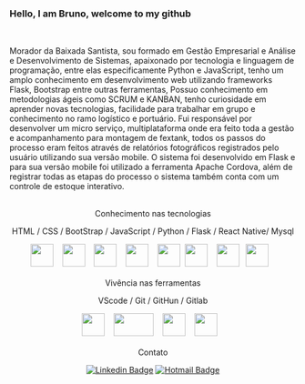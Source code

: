 
### Hello, I am Bruno, welcome to my github
</br>

Morador da Baixada Santista, sou formado em Gestão Empresarial e Análise e Desenvolvimento de Sistemas, apaixonado por tecnologia e linguagem de programação, entre elas especificamente Python e JavaScript, tenho um amplo conhecimento em desenvolvimento web utilizando frameworks Flask, Bootstrap entre outras ferramentas, Possuo conhecimento em metodologias ágeis como SCRUM e KANBAN, tenho curiosidade em aprender novas tecnologias, facilidade para trabalhar em grupo e conhecimento no ramo logístico e portuário.
Fui responsável por desenvolver um micro serviço, multiplataforma onde era feito toda a gestão e acompanhamento para montagem de fextank, todos os passos do processo eram feitos através de relatórios fotográficos registrados pelo usuário utilizando sua versão mobile. O sistema foi desenvolvido em Flask e para sua versão mobile foi utilizado a ferramenta Apache Cordova, além de registrar todas as etapas do processo o sistema também conta com um controle de estoque interativo.
</br></br>


<div align="center">
Conhecimento nas tecnologias

HTML / CSS / BootStrap / JavaScript / Python / Flask / React Native/ Mysql

</div>
<div align="center">
<img  width="40px" height="40px" src="https://media.giphy.com/media/XAxylRMCdpbEWUAvr8/source.gif" />&nbsp;&nbsp;&nbsp;
<img  width="40px" height="40px" src="https://media.giphy.com/media/fsEaZldNC8A1PJ3mwp/source.gif" />&nbsp;&nbsp;&nbsp;
<img  width="40px" height="40px" src="https://media.giphy.com/media/ln7z2eWriiQAllfVcn/source.gif" />&nbsp;&nbsp;&nbsp;
<img  width="40px" height="40px" src="https://media.giphy.com/media/Sr8xDpMwVKOHUWDVRD/source.gif" />&nbsp;&nbsp;&nbsp;
<img  width="40px" height="40px" src="https://media.giphy.com/media/LMt9638dO8dftAjtco/source.gif"/>&nbsp;
<img  width="40px" height="40px" src="https://www.pngfind.com/pngs/m/104-1044449_python-logo-clipart-drawing-flask-python-hd-png.png" />&nbsp;&nbsp;&nbsp;
<img  width="40px" height="40px" src="https://media.giphy.com/media/eNAsjO55tPbgaor7ma/source.gif" />&nbsp;&nbsp;
<img  width="40px" height="40px" src="https://camo.githubusercontent.com/f85f882cb31eeaeee657ec955313015c30378e8f56c3dc2f06933b617a276cfd/68747470733a2f2f77372e706e6777696e672e636f6d2f706e67732f3734372f3739382f706e672d7472616e73706172656e742d6d7973716c2d6c6f676f2d6d7973716c2d64617461626173652d7765622d646576656c6f706d656e742d636f6d70757465722d736f6674776172652d646f6c7068696e2d6d6172696e652d6d616d6d616c2d616e696d616c732d746578742d7468756d626e61696c2e706e67" />&nbsp;&nbsp;&nbsp;

</div>
<br>
<div align="center">
Vivência nas ferramentas

VScode / Git / GitHun / Gitlab 

</div>
<div align="center">
<img  width="40px" height="40px" src="https://media.giphy.com/media/IdyAQJVN2kVPNUrojM/source.gif" />&nbsp;&nbsp;&nbsp;
<img  width="70px" height="40px" src="https://media.giphy.com/media/kH1DBkPNyZPOk0BxrM/source.gif" />&nbsp;&nbsp;&nbsp;
<img  width="40px" height="40px" src="https://media.giphy.com/media/KzJkzjggfGN5Py6nkT/source.gif" />&nbsp;&nbsp;&nbsp;
<img  width="40px" height="40px" src="https://media.giphy.com/media/hqrdSW7r1DFsDZwSnR/source.gif" />&nbsp;&nbsp;&nbsp;

</div>
<br>





<div align="center">
Contato


[![Linkedin Badge](https://img.shields.io/badge/-LinkedIn-blue?style=flat-square&logo=Linkedin&logoColor=white&link=https://www.linkedin.com/in/daniele-oliveira-lucas-8a685683/)](https://www.linkedin.com/in/bruno-augusto-0339baa3/) [![Hotmail Badge](https://img.shields.io/badge/-Hotmail-0078D4?style=flat-square&logo=microsoft-outlook&logoColor=white&link=mailto:brunoaugustosp@outlook.com.br)](mailto:brunoaugustosp@outlook.com.br)

</div>










